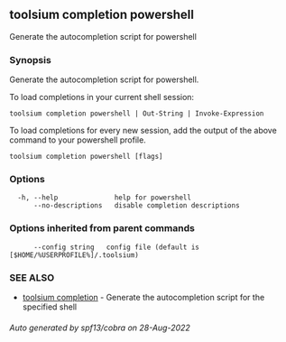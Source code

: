 ## toolsium completion powershell

Generate the autocompletion script for powershell

### Synopsis

Generate the autocompletion script for powershell.

To load completions in your current shell session:

	toolsium completion powershell | Out-String | Invoke-Expression

To load completions for every new session, add the output of the above command
to your powershell profile.


```
toolsium completion powershell [flags]
```

### Options

```
  -h, --help              help for powershell
      --no-descriptions   disable completion descriptions
```

### Options inherited from parent commands

```
      --config string   config file (default is [$HOME/%USERPROFILE%]/.toolsium)
```

### SEE ALSO

* [toolsium completion](toolsium_completion.md)	 - Generate the autocompletion script for the specified shell

###### Auto generated by spf13/cobra on 28-Aug-2022
